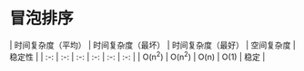 # 冒泡排序

| 时间复杂度（平均） | 时间复杂度（最坏） | 时间复杂度（最好） | 空间复杂度 | 稳定性 |
| :-: | :-: | :-: | :-: | :-: | :-: | 
| O(n<sup>2</sup>) | O(n<sup>2</sup>) | O(n) | O(1) | 稳定 | 

